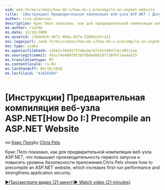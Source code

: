 ```yaml
---
uid: web-forms/videos/how-do-i/how-do-i-precompile-an-aspnet-website
title: '[Инструкции] Предварительная компиляция веб-узла ASP.NET | Документация Майкрософт'
author: rick-anderson
description: Крис Пелз показано, как для предварительной компиляции веб-узла ASP.NET, что повышает производительность первого запуска и повысить уровень безопасности приложения.
ms.author: riande
ms.date: 12/18/2008
ms.assetid: c2bbe9c6-4071-40da-82fe-52044ce7c211
msc.legacyurl: /web-forms/videos/how-do-i/how-do-i-precompile-an-aspnet-website
msc.type: video
ms.openlocfilehash: cd262cf65017f2d6a3e7472e51d847c6c38512ae
ms.sourcegitcommit: 45ac74e400f9f2b7dbded66297730f6f14a4eb25
ms.translationtype: MT
ms.contentlocale: ru-RU
ms.lasthandoff: 08/16/2018
ms.locfileid: "41828204"
---
```

<a name="how-do-i-precompile-an-aspnet-website"></a><span data-ttu-id="54a23-103">[Инструкции] Предварительная компиляция веб-узла ASP.NET</span><span class="sxs-lookup"><span data-stu-id="54a23-103">[How Do I:] Precompile an ASP.NET Website</span></span>
====================
<span data-ttu-id="54a23-104">по [Крис Пелз](https://twitter.com/chrispels)</span><span class="sxs-lookup"><span data-stu-id="54a23-104">by [Chris Pels](https://twitter.com/chrispels)</span></span>

<span data-ttu-id="54a23-105">Крис Пелз показано, как для предварительной компиляции веб-узла ASP.NET, что повышает производительность первого запуска и повысить уровень безопасности приложения.</span><span class="sxs-lookup"><span data-stu-id="54a23-105">Chris Pels shows how to precompile an ASP.NET website, which increases first-run performance and strengthens application security.</span></span>

[<span data-ttu-id="54a23-106">&#9654;Просмотрите видео (21 минут)</span><span class="sxs-lookup"><span data-stu-id="54a23-106">&#9654; Watch video (21 minutes)</span></span>](https://channel9.msdn.com/Blogs/ASP-NET-Site-Videos/how-do-i-precompile-an-aspnet-website)
